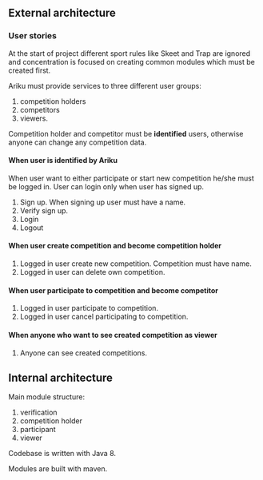 ## External architecture

### User stories

At the start of project different sport rules like Skeet and Trap are ignored
and concentration is focused on creating common modules which must be created first.

Ariku must provide services to three different user groups:
1. competition holders
1. competitors
1. viewers.

Competition holder and competitor must be **identified** users, otherwise anyone can change
any competition data.

#### When user is identified by Ariku

When user want to either participate or start new competition he/she must be logged in.
User can login only when user has signed up.

1. Sign up. When signing up user must have a name.
1. Verify sign up.
1. Login
1. Logout

#### When user create competition and become competition holder
 
1. Logged in user create new competition. Competition must have name.
1. Logged in user can delete own competition.

#### When user participate to competition and become competitor

1. Logged in user participate to competition.
1. Logged in user cancel participating to competition.

#### When anyone who want to see created competition as viewer

1. Anyone can see created competitions.
  
## Internal architecture

Main module structure:

1. verification
1. competition holder
1. participant
1. viewer

Codebase is written with Java 8.
 
Modules are built with maven.